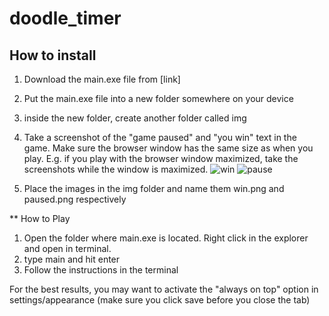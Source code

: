 # doodle_timer

## How to install

1. Download the main.exe file from [link]
2. Put the main.exe file into a new folder somewhere on your device
3. inside the new folder, create another folder called img
4. Take a screenshot of the "game paused" and "you win" text in the game. Make sure the browser window has the same size as when you play. E.g. if you play with the browser window maximized, take the screenshots while the window is maximized.
![win](img/win.jpg)
![pause](img/pause.jpg)

5. Place the images in the img folder and name them win.png and paused.png respectively

** How to Play

1. Open the folder where main.exe is located. Right click in the explorer and open in terminal.
2. type main and hit enter
3. Follow the instructions in the terminal

For the best results, you may want to activate the "always on top" option in settings/appearance (make sure you click save before you close the tab)
